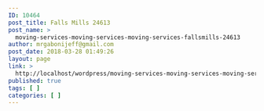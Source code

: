 ```yaml
---
ID: 10464
post_title: Falls Mills 24613
post_name: >
  moving-services-moving-services-moving-services-fallsmills-24613
author: mrgabonijeff@gmail.com
post_date: 2018-03-28 01:49:26
layout: page
link: >
  http://localhost/wordpress/moving-services-moving-services-moving-services-fallsmills-24613/
published: true
tags: [ ]
categories: [ ]
---
```

